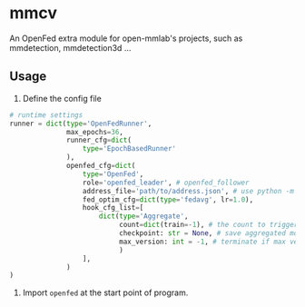 # mmcv

An OpenFed extra module for open-mmlab's projects, such as mmdetection, mmdetection3d ...

## Usage

1. Define the config file

```python
# runtime settings
runner = dict(type='OpenFedRunner',
              max_epochs=36,
              runner_cfg=dict(
                  type='EpochBasedRunner'
              ),
              openfed_cfg=dict(
                  type='OpenFed',
                  role='openfed_leader', # openfed_follower
                  address_file='path/to/address.json', # use python -m openfed.tools.helper to get the address file
                  fed_optim_cfg=dict(type='fedavg', lr=1.0),
                  hook_cfg_list=[
                      dict(type='Aggregate', 
                           count=dict(train=-1), # the count to trigger the aggregate operation
                           checkpoint: str = None, # save aggregated model
                           max_version: int = -1, # terminate if max version is achieved
                           )
                  ],
              )
)
```

1. Import `openfed` at the start point of program.
